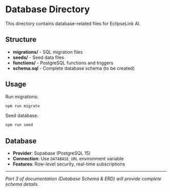 # Database Directory

This directory contains database-related files for EclipseLink AI.

## Structure

- **migrations/** - SQL migration files
- **seeds/** - Seed data files
- **functions/** - PostgreSQL functions and triggers
- **schema.sql** - Complete database schema (to be created)

## Usage

Run migrations:
```bash
npm run migrate
```

Seed database:
```bash
npm run seed
```

## Database

- **Provider**: Supabase (PostgreSQL 15)
- **Connection**: Use `DATABASE_URL` environment variable
- **Features**: Row-level security, real-time subscriptions

---

*Part 3 of documentation (Database Schema & ERD) will provide complete schema details.*
